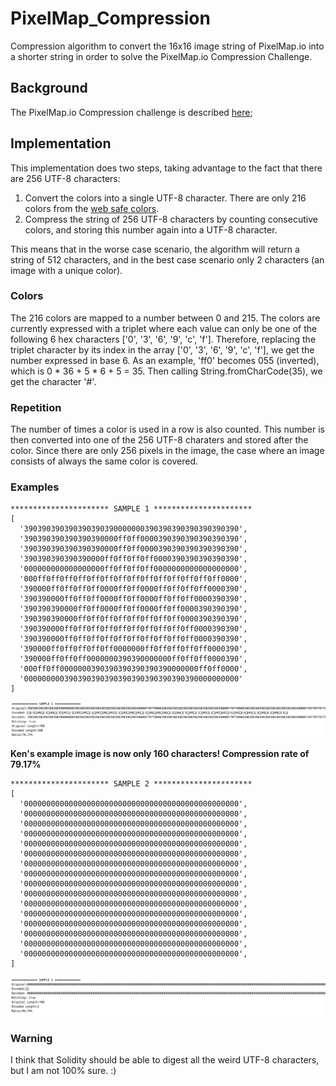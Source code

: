 # PixelMap_Compression
Compression algorithm to convert the 16x16 image string of PixelMap.io into a shorter string in order to solve the PixelMap.io Compression Challenge.

## Background
The PixelMap.io Compression challenge is described [here](https://pixelmap.medium.com/tiles-hex-triplets-gas-prices-and-the-compression-contest-3adcfebcf3ac); 
## Implementation
This implementation does two steps, taking advantage to the fact that there are 256 UTF-8 characters:
   1) Convert the colors into a single UTF-8 character. There are only 216 colors from the [web safe colors](https://htmlcolorcodes.com/color-chart/web-safe-color-chart/).
   2) Compress the string of 256 UTF-8 characters by counting consecutive colors, and storing this number again into a UTF-8 character. 

This means that in the worse case scenario, the algorithm will return a string of 512 characters, and in the best case scenario only 2 characters (an image with a unique color).

### Colors

The 216 colors are mapped to a number between 0 and 215. The colors are currently expressed with a triplet where each value can only be 
one of the following 6 hex characters ['0', '3', '6', '9', 'c', 'f']. Therefore, replacing the triplet character by its index in the array ['0', '3', '6', '9', 'c', 'f'], 
we get the number expressed in base 6. As an example, 'ff0' becomes 055 (inverted), which is 0 * 36 + 5 * 6 + 5 = 35. Then calling String.fromCharCode(35), we get the character '#'.

### Repetition

The number of times a color is used in a row is also counted. This number is then converted into one of the 256 UTF-8 charaters and stored after the color. Since there are only 256 pixels in the image, the case where an image consists of always the same color is covered.
### Examples
```
********************** SAMPLE 1 **********************
[
  '390390390390390390390000000390390390390390390390',
  '390390390390390390000ff0ff0000390390390390390390',
  '390390390390390390000ff0ff0000390390390390390390',
  '390390390390390000ff0ff0ff0ff0000390390390390390',
  '000000000000000000ff0ff0ff0ff0000000000000000000',
  '000ff0ff0ff0ff0ff0ff0ff0ff0ff0ff0ff0ff0ff0ff0000',
  '390000ff0ff0ff0ff0000ff0ff0000ff0ff0ff0ff0000390',
  '390390000ff0ff0ff0000ff0ff0000ff0ff0ff0000390390',
  '390390390000ff0ff0000ff0ff0000ff0ff0000390390390',
  '390390390000ff0ff0ff0ff0ff0ff0ff0ff0000390390390',
  '390390000ff0ff0ff0ff0ff0ff0ff0ff0ff0ff0000390390',
  '390390000ff0ff0ff0ff0ff0ff0ff0ff0ff0ff0000390390',
  '390000ff0ff0ff0ff0ff0000000ff0ff0ff0ff0ff0000390',
  '390000ff0ff0ff0000000390390000000ff0ff0ff0000390',
  '000ff0ff0000000390390390390390390000000ff0ff0000',
  '000000000390390390390390390390390390390000000000'
]

```
![Sample1](./docs/Sample1.png "Sample1")

**Ken's example image is now only 160 characters! Compression rate of 79.17%**

```
********************** SAMPLE 2 **********************
[
  '000000000000000000000000000000000000000000000000',
  '000000000000000000000000000000000000000000000000',
  '000000000000000000000000000000000000000000000000',
  '000000000000000000000000000000000000000000000000',
  '000000000000000000000000000000000000000000000000',
  '000000000000000000000000000000000000000000000000',
  '000000000000000000000000000000000000000000000000',
  '000000000000000000000000000000000000000000000000',
  '000000000000000000000000000000000000000000000000',
  '000000000000000000000000000000000000000000000000',
  '000000000000000000000000000000000000000000000000',
  '000000000000000000000000000000000000000000000000',
  '000000000000000000000000000000000000000000000000',
  '000000000000000000000000000000000000000000000000',
  '000000000000000000000000000000000000000000000000',
  '000000000000000000000000000000000000000000000000',
]

```
![Sample2](./docs/Sample2.png "Sample2")

### Warning
I think that Solidity should be able to digest all the weird UTF-8 characters, but I am not 100% sure. :)